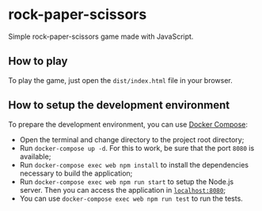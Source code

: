 # rock-paper-scissors

Simple rock-paper-scissors game made with JavaScript.

## How to play

To play the game, just open the `dist/index.html` file in your browser.

## How to setup the development environment

To prepare the development environment, you can use [Docker Compose](https://docs.docker.com/compose/):

* Open the terminal and change directory to the project root directory;
* Run `docker-compose up -d`. For this to work, be sure that the port `8080` is available;
* Run `docker-compose exec web npm install` to install the dependencies necessary to build the application;
* Run `docker-compose exec web npm run start` to setup the Node.js server. Then you can access the application in [`localhost:8080`](http://localhost:8080);
* You can use `docker-compose exec web npm run test` to run the tests.
